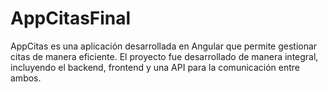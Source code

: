 # AppCitasFinal
AppCitas es una aplicación desarrollada en Angular que permite gestionar citas de manera eficiente. El proyecto fue desarrollado de manera integral, incluyendo el backend, frontend y una API para la comunicación entre ambos.
